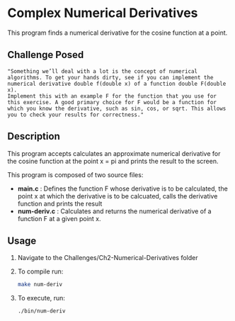# Complex Numerical Derivatives

This program finds a numerical derivative for the cosine function at a point.

## Challenge Posed

    "Something we’ll deal with a lot is the concept of numerical algorithms. To get your hands dirty, see if you can implement the numerical derivative double f(double x) of a function double F(double x).
    Implement this with an example F for the function that you use for this exercise. A good primary choice for F would be a function for which you know the derivative, such as sin, cos, or sqrt. This allows you to check your results for correctness."

## Description

This program accepts calculates an approximate numerical derivative for the cosine function at the point x = pi and prints the result to the screen.

This program is composed of two source files:
- **main.c** : Defines the function F whose derivative is to be calculated, the point x at which the derivative is to be calcuated, calls the derivative function and prints the result
- **num-deriv.c** : Calculates and returns the numerical derivative of a function F at a given point x.

## Usage

1. Navigate to the Challenges/Ch2-Numerical-Derivatives folder

2. To compile run:

    ```bash
    make num-deriv
    ```

3. To execute, run:

    ```bash
    ./bin/num-deriv
    ```